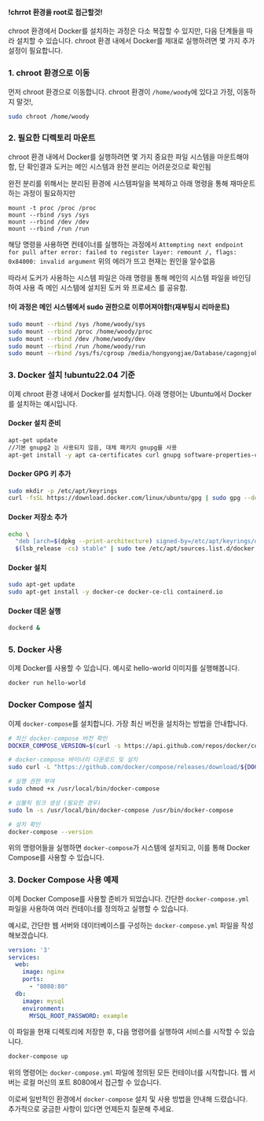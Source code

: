 #### !chrrot 환경을 root로 접근할것!

chroot 환경에서 Docker를 설치하는 과정은 다소 복잡할 수 있지만, 다음 단계들을 따라 설치할 수 있습니다. chroot 환경 내에서 Docker를 제대로 실행하려면 몇 가지 추가 설정이 필요합니다.

### 1. chroot 환경으로 이동
먼저 chroot 환경으로 이동합니다. chroot 환경이 `/home/woody`에 있다고 가정,
이동하지 말것!,

```bash
sudo chroot /home/woody
```

### 2. 필요한 디렉토리 마운트
chroot 환경 내에서 Docker를 실행하려면 몇 가지 중요한 파일 시스템을 마운트해야 함,
단 확인결과 도커는 메인 시스템과 완전 분리는 어려운것으로 확인됨 

완전 분리를 위해서는 분리된 환경에 시스템파일을 복제하고 아래 명령을 통해 재마운트하는 과정이 필요하지만 
```
mount -t proc /proc /proc
mount --rbind /sys /sys
mount --rbind /dev /dev
mount --rbind /run /run
```
해당 명령을 사용하면 컨테이너를  실행하는 과정에서 
```Attempting next endpoint for pull after error: failed to register layer: remount /, flags: 0x84000: invalid argument```
위의 에러가 뜨고 현재는 원인을 알수없음 

따라서 도커가 사용하는 시스템 파일은 아래 명령을 통해  메인의 시스템 파일을 바인딩하여 사용 즉 메인 시스템에 설치된 도커 와 프로세스 를  공유함.

#### !이 과정은 메인 시스템에서 sudo 권한으로 이루어져야함!(재부팅시 리마운트)
```bash
sudo mount --rbind /sys /home/woody/sys
sudo mount --rbind /proc /home/woody/proc
sudo mount --rbind /dev /home/woody/dev
sudo mount --rbind /run /home/woody/run
sudo mount --rbind /sys/fs/cgroup /media/hongyongjae/Database/cagongjoke/sys/fs/cgroup
```

### 3. Docker 설치 !ubuntu22.04 기준
이제 chroot 환경 내에서 Docker를 설치합니다. 아래 명령어는 Ubuntu에서 Docker를 설치하는 예시입니다.

#### Docker 설치 준비
```bash
apt-get update
//기본 gnupg2 는 사용되지 않음, 대체 패키지 gnupg를 사용
apt-get install -y apt ca-certificates curl gnupg software-properties-common

```

#### Docker GPG 키 추가
```bash
sudo mkdir -p /etc/apt/keyrings
curl -fsSL https://download.docker.com/linux/ubuntu/gpg | sudo gpg --dearmor -o /etc/apt/keyrings/docker.gpg


```

#### Docker 저장소 추가
```bash
echo \
  "deb [arch=$(dpkg --print-architecture) signed-by=/etc/apt/keyrings/docker.gpg] https://download.docker.com/linux/ubuntu \
  $(lsb_release -cs) stable" | sudo tee /etc/apt/sources.list.d/docker.list > /dev/null

```

#### Docker 설치
```bash
sudo apt-get update
sudo apt-get install -y docker-ce docker-ce-cli containerd.io

```

#### Docker 데몬 실행
```bash
dockerd &
```

### 5. Docker 사용
이제 Docker를 사용할 수 있습니다. 예시로 hello-world 이미지를 실행해봅니다.

```bash
docker run hello-world
```

### Docker Compose 설치
이제 `docker-compose`를 설치합니다. 가장 최신 버전을 설치하는 방법을 안내합니다.

```sh
# 최신 docker-compose 버전 확인
DOCKER_COMPOSE_VERSION=$(curl -s https://api.github.com/repos/docker/compose/releases/latest | grep -Po '"tag_name": "\K.*\d')

# docker-compose 바이너리 다운로드 및 설치
sudo curl -L "https://github.com/docker/compose/releases/download/${DOCKER_COMPOSE_VERSION}/docker-compose-$(uname -s)-$(uname -m)" -o /usr/local/bin/docker-compose

# 실행 권한 부여
sudo chmod +x /usr/local/bin/docker-compose

# 심볼릭 링크 생성 (필요한 경우)
sudo ln -s /usr/local/bin/docker-compose /usr/bin/docker-compose

# 설치 확인
docker-compose --version
```

위의 명령어들을 실행하면 `docker-compose`가 시스템에 설치되고, 이를 통해 Docker Compose를 사용할 수 있습니다.

### 3. Docker Compose 사용 예제
이제 Docker Compose를 사용할 준비가 되었습니다. 간단한 `docker-compose.yml` 파일을 사용하여 여러 컨테이너를 정의하고 실행할 수 있습니다.

예시로, 간단한 웹 서버와 데이터베이스를 구성하는 `docker-compose.yml` 파일을 작성해보겠습니다.

```yaml
version: '3'
services:
  web:
    image: nginx
    ports:
      - "8080:80"
  db:
    image: mysql
    environment:
      MYSQL_ROOT_PASSWORD: example
```

이 파일을 현재 디렉토리에 저장한 후, 다음 명령어를 실행하여 서비스를 시작할 수 있습니다.

```sh
docker-compose up
```

위의 명령어는 `docker-compose.yml` 파일에 정의된 모든 컨테이너를 시작합니다. 웹 서버는 로컬 머신의 포트 8080에서 접근할 수 있습니다.

이로써 일반적인 환경에서 `docker-compose` 설치 및 사용 방법을 안내해 드렸습니다. 추가적으로 궁금한 사항이 있다면 언제든지 질문해 주세요.
